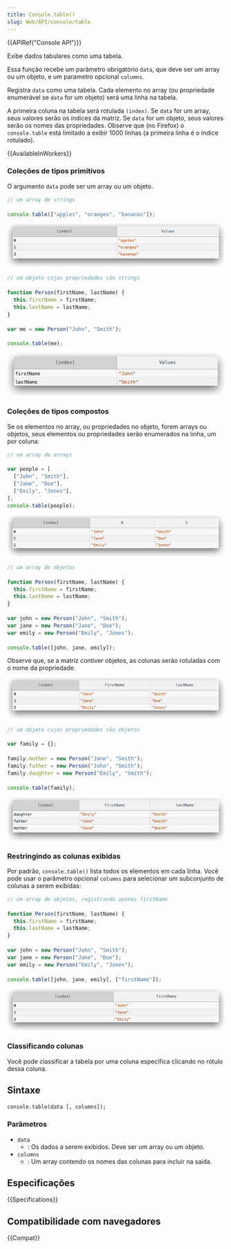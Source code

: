 ```yaml
---
title: Console.table()
slug: Web/API/console/table
---
```


{{APIRef("Console API")}}

Exibe dados tabulares como uma tabela.

Essa função recebe um parâmetro obrigatório `data`, que deve ser um array ou um objeto, e um parametro opcional `columns`.

Registra `data` como uma tabela. Cada elemento no array (ou propriedade enumerável se `data` for um objeto) será uma linha na tabela.

A primeira coluna na tabela será rotulada `(index)`. Se `data` for um array, seus valores serão os índices da matriz. Se `data` for um objeto, seus valores serão os nomes das propriedades. Observe que (no Firefox) o `console.table` está limitado a exibir 1000 linhas (a primeira linha é o índice rotulado).

{{AvailableInWorkers}}

### Coleções de tipos primitivos

O argumento `data` pode ser um array ou um objeto.

```js
// um array de strings

console.table(["apples", "oranges", "bananas"]);
```

![](console-table-array.png)

```js
// um objeto cujas propriedades são strings

function Person(firstName, lastName) {
  this.firstName = firstName;
  this.lastName = lastName;
}

var me = new Person("John", "Smith");

console.table(me);
```

![](console-table-simple-object.png)

### Coleções de tipos compostos

Se os elementos no array, ou propriedades no objeto, forem arrays ou objetos, seus elementos ou propriedades serão enumerados na linha, um por coluna:

```js
// um array de arrays

var people = [
  ["John", "Smith"],
  ["Jane", "Doe"],
  ["Emily", "Jones"],
];
console.table(people);
```

![Table displaying array of arrays](console-table-array-of-array.png)

```js
// um array de objetos

function Person(firstName, lastName) {
  this.firstName = firstName;
  this.lastName = lastName;
}

var john = new Person("John", "Smith");
var jane = new Person("Jane", "Doe");
var emily = new Person("Emily", "Jones");

console.table([john, jane, emily]);
```

Observe que, se a matriz contiver objetos, as colunas serão rotuladas com o nome da propriedade.

![Table displaying array of objects](console-table-array-of-objects.png)

```js
// um objeto cujas propriedades são objetos

var family = {};

family.mother = new Person("Jane", "Smith");
family.father = new Person("John", "Smith");
family.daughter = new Person("Emily", "Smith");

console.table(family);
```

![Table displaying object of objects](console-table-object-of-objects.png)

### Restringindo as colunas exibidas

Por padrão, `console.table()` lista todos os elementos em cada linha. Você pode usar o parâmetro opcional `columns` para selecionar um subconjunto de colunas a serem exibidas:

```js
// um array de objetos, registrando apenas firstName

function Person(firstName, lastName) {
  this.firstName = firstName;
  this.lastName = lastName;
}

var john = new Person("John", "Smith");
var jane = new Person("Jane", "Doe");
var emily = new Person("Emily", "Jones");

console.table([john, jane, emily], ["firstName"]);
```

![Table displaying array of objects with filtered output](console-table-array-of-objects-firstname-only.png)

### Classificando colunas

Você pode classificar a tabela por uma coluna específica clicando no rótulo dessa coluna.

## Sintaxe

```
console.table(data [, columns]);
```

### Parâmetros

- `data`
  - : Os dados a serem exibidos. Deve ser um array ou um objeto.
- `columns`
  - : Um array contendo os nomes das colunas para incluir na saída.

## Especificações

{{Specifications}}

## Compatibilidade com navegadores

{{Compat}}

